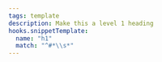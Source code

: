 ```yaml
---
tags: template
description: Make this a level 1 heading
hooks.snippetTemplate:
  name: "h1"
  match: "^#*\\s*"
---
```

# 